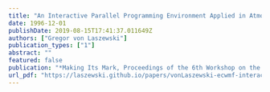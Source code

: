 ```yaml
---
title: "An Interactive Parallel Programming Environment Applied in Atmospheric Science"
date: 1996-12-01
publishDate: 2019-08-15T17:41:37.011649Z
authors: ["Gregor von Laszewski"]
publication_types: ["1"]
abstract: ""
featured: false
publication: "*Making Its Mark, Proceedings of the 6th Workshop on the Use of Parallel Processors in Meteorology*"
url_pdf: "https://laszewski.github.io/papers/vonLaszewski-ecwmf-interactive.pdf"
---
```



